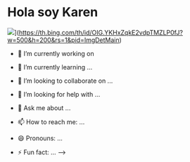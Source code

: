 <h1> Hola soy Karen </h1>

![](https://th.bing.com/th/id/OIG.ca.F22b7WfOlw.WW49I.?w=500&h=200&rs=1&pid=ImgDetMain)](https://th.bing.com/th/id/OIG.YKHxZqkE2vdpTMZLP0fJ?w=500&h=200&rs=1&pid=ImgDetMain)
- 🔭 I’m currently working on 

- 🌱 I’m currently learning ...
- 👯 I’m looking to collaborate on ...
- 🤔 I’m looking for help with ...
- 💬 Ask me about ...
- 📫 How to reach me: ...
- 😄 Pronouns: ...
- ⚡ Fun fact: ...
-->
